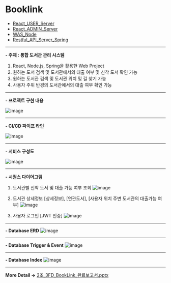 # Booklink
- [React_USER_Server](https://github.com/hyunisnotnull/booklink_react)
- [React_ADMIN_Server](https://github.com/hyunisnotnull/booklink_admin)
- [WAS_Node](https://github.com/hyunisnotnull/booklink_node)
- [Restful_API_Server_Spring](https://github.com/hyunisnotnull/booklink_spring)
-----------------------------------
**- 주제 : 통합 도서관 관리 시스템**
  1. React, Node.js, Spring을 활용한 Web Project
  2. 원하는 도서 검색 및 도서관에서의 대출 여부 및 신착 도서 확인 가능
  3. 원하는 도서관 검색 및 도서관 위치 및 길 찾기 가능
  4. 사용자 주위 반경의 도서관에서의 대출 여부 확인 가능

-----------------------------------
**- 프로젝트 구현 내용**

![image](https://github.com/user-attachments/assets/99c67137-cc42-45a2-8f13-75dce7ad397b)


-----------------------------------
**- CI/CD 파이프 라인**

![image](https://github.com/user-attachments/assets/563ee9ba-6ee6-4e5f-ab03-cfec3a631d46)

-----------------------------------
**- 서비스 구성도**

![image](https://github.com/user-attachments/assets/bb5ef25b-9f46-44f7-bae5-90b746fb3dfa)

-----------------------------------
**- 시퀀스 다이어그램**
1. 도서관별 신착 도서 및 대출 가능 여부 조회
![image](https://github.com/user-attachments/assets/91ce1487-44fb-490c-9086-b1b5f2ef41d5)

2. 도서관 상세정보 [상세정보], [연관도서], [사용자 위치 주변 도서관의 대출가능 여부]
![image](https://github.com/user-attachments/assets/17f72cbe-7d6a-4462-8859-14bb27fb88fa)

3. 사용자 로그인 [JWT 인증]
![image](https://github.com/user-attachments/assets/ad682721-c62d-4ef4-9edd-12461efe01ef)

-----------------------------------
**- Database ERD**
![image](https://github.com/user-attachments/assets/75f2b635-2602-45bc-bc1d-8f5e510405ed)

-----------------------------------
**- Database Trigger & Event**
![image](https://github.com/user-attachments/assets/1e830559-52ed-43b3-8dbf-c709a1d4cc83)

-----------------------------------
**- Database Index**
![image](https://github.com/user-attachments/assets/035c339b-6cff-49b4-a6f7-92fbef8323e3)

-----------------------------------
**More Detail →**
[2조_3FD_BookLink_완료보고서.pptx](https://github.com/user-attachments/files/18206143/2._3FD_BookLink_.pptx)
